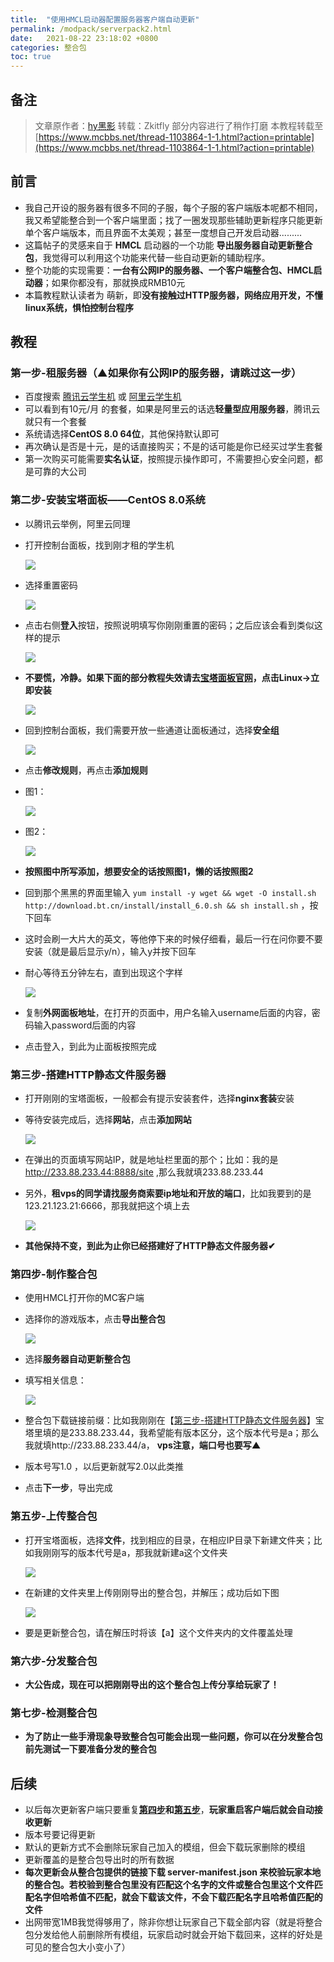 ```yaml
---
title:  "使用HMCL启动器配置服务器客户端自动更新"
permalink: /modpack/serverpack2.html
date:   2021-08-22 23:18:02 +0800
categories: 整合包
toc: true
---
```


## 备注

> 文章原作者：[hy黑影](https://www.mcbbs.net/home.php?mod=space&uid=3051111)
> 转载：Zkitfly
> 部分内容进行了稍作打磨
> 本教程转载至[https://www.mcbbs.net/thread-1103864-1-1.html?action=printable](https://www.mcbbs.net/thread-1103864-1-1.html?action=printable)

## **前言**

- 我自己开设的服务器有很多不同的子服，每个子服的客户端版本呢都不相同，我又希望能整合到一个客户端里面；找了一圈发现那些辅助更新程序只能更新单个客户端版本，而且界面不太美观；甚至一度想自己开发启动器.........
- 这篇帖子的灵感来自于 **HMCL** 启动器的一个功能 **导出服务器自动更新整合包**，我觉得可以利用这个功能来代替一些自动更新的辅助程序。
- 整个功能的实现需要：**一台有公网IP的服务器、一个客户端整合包、HMCL启动器**；如果你都没有，那就换成RMB10元
- 本篇教程默认读者为 萌新，即**没有接触过HTTP服务器，网络应用开发，不懂linux系统，惧怕控制台程序**

## **教程**

### **第一步-租服务器（▲如果你有公网IP的服务器，请跳过这一步）**

- 百度搜索 [腾讯云学生机](https://cloud.tencent.com/act/campus?from=11821) 或 [阿里云学生机](https://promotion.aliyun.com/ntms/act/campus2018.html)
- 可以看到有10元/月 的套餐，如果是阿里云的话选**轻量型应用服务器**，腾讯云就只有一个套餐
- 系统请选择**CentOS 8.0 64位**，其他保持默认即可
- 再次确认是否是十元，是的话直接购买；不是的话可能是你已经买过学生套餐
- 第一次购买可能需要**实名认证**，按照提示操作即可，不需要担心安全问题，都是可靠的大公司

### 第二步-安装宝塔面板——CentOS 8.0系统

- 以腾讯云举例，阿里云同理

- 打开控制台面板，找到刚才租的学生机

  ![](/assets/img/docs/serverpack2/2.1.jpg)

- 选择重置密码

  ![](/assets/img/docs/serverpack2/2.2.jpg)

- 点击右侧**登入**按钮，按照说明填写你刚刚重置的密码；之后应该会看到类似这样的提示

  ![](/assets/img/docs/serverpack2/2.3.jpg)

- **不要慌，冷静。如果下面的部分教程失效请去[宝塔面板官网](https://www.bt.cn/)，点击Linux->立即安装**

  ![](/assets/img/docs/serverpack2/2.4.jpg)

- 回到控制台面板，我们需要开放一些通道让面板通过，选择**安全组**

  ![](/assets/img/docs/serverpack2/2.5.jpg)

- 点击**修改规则**，再点击**添加规则**

- 图1：

  ![](/assets/img/docs/serverpack2/2.6.jpg)

- 图2：

  ![](/assets/img/docs/serverpack2/2.7.jpg)

- **按照图中所写添加，想要安全的话按照图1，懒的话按照图2**

- 回到那个黑黑的界面里输入 `yum install -y wget && wget -O install.sh http://download.bt.cn/install/install_6.0.sh && sh install.sh` ，按下回车

- 这时会刷一大片大的英文，等他停下来的时候仔细看，最后一行在问你要不要安装（就是最后显示y/n），输入y并按下回车

- 耐心等待五分钟左右，直到出现这个字样

  ![](/assets/img/docs/serverpack2/2.8.jpg)

- 复制**外网面板地址**，在打开的页面中，用户名输入username后面的内容，密码输入password后面的内容

- 点击登入，到此为止面板按照完成

### **第三步-搭建HTTP静态文件服务器**

- 打开刚刚的宝塔面板，一般都会有提示安装套件，选择**nginx套装**安装

- 等待安装完成后，选择**网站**，点击**添加网站**

  ![](/assets/img/docs/serverpack2/3.1.jpg)

- 在弹出的页面填写网站IP，就是地址栏里面的那个；比如：我的是 http://233.88.233.44:8888/site ,那么我就填233.88.233.44

- 另外，**租vps的同学请找服务商索要ip地址和开放的端口**，比如我要到的是123.21.123.21:6666，那我就把这个填上去

  ![](/assets/img/docs/serverpack2/3.2.jpg)

- **其他保持不变，到此为止你已经搭建好了HTTP静态文件服务器✔**

### **第四步-制作整合包**

- 使用HMCL打开你的MC客户端

- 选择你的游戏版本，点击**导出整合包**

  ![](/assets/img/docs/serverpack2/4.1.jpg)

- 选择**服务器自动更新整合包**

- 填写相关信息：

  ![](/assets/img/docs/serverpack2/4.2.jpg)

- 整合包下载链接前缀：比如我刚刚在【[第三步-搭建HTTP静态文件服务器](###第三步-搭建HTTP静态文件服务器)】宝塔里填的是233.88.233.44，我希望能有版本区分，这个版本代号是a；那么我就填http://233.88.233.44/a， **vps注意，端口号也要写▲**

- 版本号写1.0 ，以后更新就写2.0以此类推

- 点击**下一步**，导出完成

### **第五步-上传整合包**

- 打开宝塔面板，选择**文件**，找到相应的目录，在相应IP目录下新建文件夹；比如我刚刚写的版本代号是a，那我就新建a这个文件夹

  ![](/assets/img/docs/serverpack2/5.1.jpg)

- 在新建的文件夹里上传刚刚导出的整合包，并解压；成功后如下图

  ![](/assets/img/docs/serverpack2/5.2.jpg)
 
- 要是更新整合包，请在解压时将该【a】这个文件夹内的文件覆盖处理


### **第六步-分发整合包**

- **大公告成，现在可以把刚刚导出的这个整合包上传分享给玩家了！**

### **第七步-检测整合包**

- **为了防止一些手滑现象导致整合包可能会出现一些问题，你可以在分发整合包前先测试一下要准备分发的整合包**

## **后续**

- 以后每次更新客户端只要重复[**第四步**](###第四步-制作整合包)**和**[**第五步**](###第五步-上传整合包)，**玩家重启客户端后就会自动接收更新**
- 版本号要记得更新
- 默认的更新方式不会删除玩家自己加入的模组，但会下载玩家删除的模组
- 更新覆盖的是整合包导出时的所有数据
- **每次更新会从整合包提供的链接下载 server-manifest.json 来校验玩家本地的整合包。若校验到整合包里没有匹配这个名字的文件或整合包里这个文件匹配名字但哈希值不匹配，就会下载该文件，不会下载匹配名字且哈希值匹配的文件**
- 出网带宽1MB我觉得够用了，除非你想让玩家自己下载全部内容（就是将整合包分发给他人前删除所有模组，玩家启动时就会开始下载回来，这样的好处是可见的整合包大小变小了）
